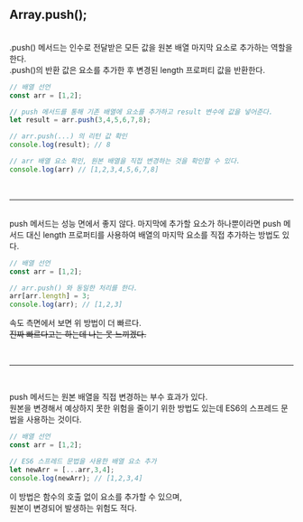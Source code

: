 ## Array.push();

<br>
.push() 메서드는 인수로 전달받은 모든 값을 원본 배열 마지막 요소로 추가하는 역할을 한다.<br>
.push()의 반환 값은 요소를 추가한 후 변경된 length 프로퍼티 값을 반환한다.

<br>

```javascript
// 배열 선언
const arr = [1,2];

// push 메서드를 통해 기존 배열에 요소를 추가하고 result 변수에 값을 넣어준다.
let result = arr.push(3,4,5,6,7,8); 

// arr.push(...) 의 리턴 값 확인 
console.log(result); // 8

// arr 배열 요소 확인, 원본 배열을 직접 변경하는 것을 확인할 수 있다.
console.log(arr) // [1,2,3,4,5,6,7,8]
```
<br>

***

<br>
push 메서드는 성능 면에서 좋지 않다. 마지막에 추가할 요소가 하나뿐이라면 push 메서드 대신 length 프로퍼티를 사용하여 배열의 마지막 요소를 직접 추가하는 방법도 있다.

<br>

```javascript
// 배열 선언
const arr = [1,2];

// arr.push() 와 동일한 처리를 한다.
arr[arr.length] = 3;
console.log(arr); // [1,2,3]

```

속도 측면에서 보면 위 방법이 더 빠르다.   
~~진짜 빠르다고는 하는데 나는 못 느끼겠다.~~


<br>

***

<br>

push 메서드는 원본 배열을 직접 변경하는 부수 효과가 있다.  
원본을 변경해서 예상하지 못한 위험을 줄이기 위한 방법도 있는데
ES6의 스프레드 문법을 사용하는 것이다.

```javascript
// 배열 선언
const arr = [1,2];

// ES6 스프레드 문법을 사용한 배열 요소 추가
let newArr = [...arr,3,4];
console.log(newArr); // [1,2,3,4]

```
이 방법은 함수의 호출 없이 요소를 추가할 수 있으며,  
원본이 변경되어 발생하는 위험도 적다.

